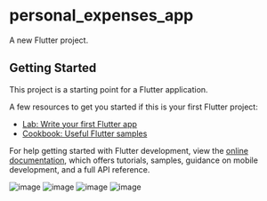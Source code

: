 # personal_expenses_app

A new Flutter project.

## Getting Started

This project is a starting point for a Flutter application.

A few resources to get you started if this is your first Flutter project:

- [Lab: Write your first Flutter app](https://docs.flutter.dev/get-started/codelab)
- [Cookbook: Useful Flutter samples](https://docs.flutter.dev/cookbook)

For help getting started with Flutter development, view the
[online documentation](https://docs.flutter.dev/), which offers tutorials,
samples, guidance on mobile development, and a full API reference.

![image](https://user-images.githubusercontent.com/23504222/174934510-8bd4a4d8-b956-41b8-8824-7504dcbd3e0f.png)
![image](https://user-images.githubusercontent.com/23504222/174934527-50e2f6df-37cb-4dfa-b5cc-9f470f3675d3.png)
![image](https://user-images.githubusercontent.com/23504222/174934537-81a787c9-687e-4aee-b791-40283122402a.png)
![image](https://user-images.githubusercontent.com/23504222/174934542-946b3ca4-66f3-4e81-b4ba-ec4e2df008c3.png)



